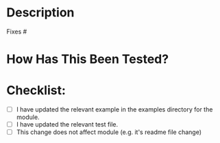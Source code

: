 # Description

<!-- Please describe the changes you made in a few words or sentences. -->

<!-- (provide issue number, if applicable; otherwise remove) --> Fixes #

# How Has This Been Tested?

<!-- Please describe the tests that you ran to verify your changes. Provide instructions so we can reproduce. Please also list any relevant details for your test configuration. -->

# Checklist:
- [ ] I have updated the relevant example in the examples directory for the module.
- [ ] I have updated the relevant test file.
- [ ] This change does not affect module (e.g. it's readme file change)
